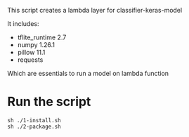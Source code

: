 This script creates a lambda layer for classifier-keras-model

It includes:

- tflite_runtime 2.7
- numpy 1.26.1
- pillow 11.1
- requests

Which are essentials to run a model on lambda function

# Run the script

```
sh ./1-install.sh
sh ./2-package.sh
```